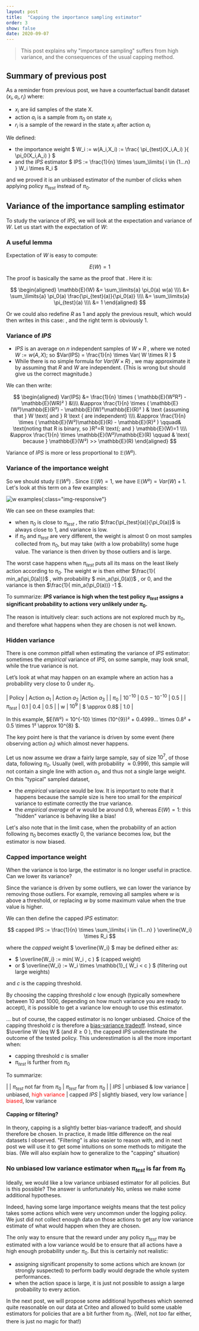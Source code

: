 ```yaml
---
layout: post
title:  "Capping the importance sampling estimator"
order: 3
show: false
date: 2020-09-07
---
```


> This post explains why "importance sampling" suffers from high variance, and the consequences of the usual capping method.

<!--more-->

## Summary of previous post

As a reminder from previous post, we have a counterfactual bandit dataset $(x_i, a_i, r_i)$ where:

* $x_i$ are iid samples of the state X.
* action $a_i$ is a sample from $\pi_0$ on state $x_i$
* $r_i$ is a sample of the reward in the state $x_i$ after action $a_i$

We defined:
- the importance weight $ W_i := w(A_i,X_i) := \frac{ \pi_{test}(X_i,A_i) }{ \pi_0(X_i,A_i) } $
- and the $IPS$ estimator $ IPS := \frac{1}{n} \times  \sum_\limits{ i \in {1...n} } W_i \times  R_i $
 
and we proved it is an unbiased estimator of the number of clicks when applying policy $\pi_{test}$ instead of $\pi_0$.

## Variance of the importance sampling estimator

To study the variance of $IPS$, we will look at the expectation and variance of $W$. Let us start with the expectation of $W$:

### A useful lemma

Expectation of $W$ is easy to compute:

 $$ E(W) = 1 $$

The proof is basically the same as the proof that <script type="math/tex">  \mathbb{E}_{\pi_{0}}(R \times W) = \mathbb{E}_{\pi_{test}}(R)  </script>.
Here it is:

$$ 
 \begin{aligned}
  \mathbb{E}(W)  &= \sum_\limits{a} \pi_0(a) w(a) \\\\ &= \sum_\limits{a} \pi_0(a) \frac{\pi_{test}(a)}{\pi_0(a)} \\\\ &= \sum_\limits{a} \pi_{test}(a) \\\\ &= 1 
\end{aligned}
$$

Or we could also redefine $R$ as 1 and apply the previous result, which would then writes in this case:  <script type="math/tex">  \mathbb{E}_{\pi_{0}}(1 \times W) = \mathbb{E}_{\pi_{test}}(1) </script> , and the right term is obviously $1$.

### Variance of $IPS$

- $IPS$ is an average on $n$ independent samples of $W \times R$ , where we noted $W := w(A,X)$; so $Var(IPS) = \frac{1}{n} \times Var( W \times R ) $ 
- While there is no simple formula for $Var( W \times R)$ , we may approximate it by assuming that $R$ and $W$ are independent. (This is wrong but should give us the correct magnitude.)

We can then write:

$$ 
 \begin{aligned}
  Var(IPS) &= \frac{1}{n} \times  ( \mathbb{E}(W²R²) - \mathbb{E}(WR)² ) &\\\\
           &\approx \frac{1}{n} \times  ( \mathbb{E}(W²)\mathbb{E}(R²) - \mathbb{E}(W)²\mathbb{E}(R)² ) & \text {assuming that } W \text{ and } R \text { are independent} \\\\
           &\approx \frac{1}{n} \times  ( \mathbb{E}(W²)\mathbb{E}(R) - \mathbb{E}(R)² ) \qquad& \text{noting that R is binary, so }R²=R \text{; and } \mathbb{E}(W)=1  \\\\
           &\approx \frac{1}{n} \times \mathbb{E}(W²)\mathbb{E}(R)		  \qquad & \text{ because } \mathbb{E}(W²) >> \mathbb{E}(R)  
\end{aligned}
$$


Variance of $IPS$ is more or less proportional to $\mathbb{E}(W²)$.

### Variance of the importance weight

So we should study $\mathbb{E}(W²)$ . Since $\mathbb{E}(W)=1$, we have  $\mathbb{E}(W²) = Var(W)+1$.
Let's look at this term on a few examples:

![w examples]({{site.repo_name}}/assets/images/reco_problem/w_with_different_pi.png){:class="img-responsive"}

We can see on these examples that:
- when $\pi_0$ is close to $\pi_{test}$ , the ratio  $\frac{\pi_{test}(a)}{\pi_0(a)}$  is always close to 1, and variance is low.
- if $\pi_0$ and $\pi_{test}$ are very different, the weight is almost 0 on most samples collected from $\pi_0$, but may take (with a low probability) some huge value. The variance is then driven by those outliers and is large.

The worst case happens when $\pi_{test}$ puts all its mass on the least likely action according to $\pi_0$.
The weight $w$ is then either $\frac{1}{ min_a(\pi_0(a))}$ , with probability $ min_a(\pi_0(a))$ , or 0, and the variance is then $\frac{1}{ min_a(\pi_0(a))} -1 $.

To summarize: <b> $IPS$ variance is high when the test policy $\pi_{test}$ assigns a significant probability to actions very unlikely under $\pi_0$. </b>

The reason is intuitively clear: such actions are not explored much by $\pi_0$, and therefore what happens when they are chosen is not well known.


### Hidden variance

There is one common pitfall when estimating the variance of $IPS$ estimator:
sometimes the *empirical* variance of $IPS$, on some sample, may look small, while the true variance is not.

Let’s look at what may happen on an example where an action has a probability very close to 0 under $\pi_0$.

| Policy | Action $a_1$ | Action $a_2$ |Action $a_3$ |
| $\pi_0$ | $10^{-10}$ | $0.5-10^{-10}$ | 0.5 |
| $\pi_{test}$ | 0.1 | 0.4 | 0.5 |
| w | $10^{9}$ | $ \approx 0.8$ | $1.0$ |

In this example,
$E(W²) = 10^{-10} \times (10^{9})² + 0.4999... \times 0.8² + 0.5 \times 1² \approx 10^{8}  $.

The key point here is that the variance is driven by some event (here observing action $a_1$) which almost never happens. 


Let us now assume we draw a fairly large sample, say of size $10^7$, of those data, following $\pi_0$.
Usually (well, with probability $\approx 0.999$), this sample will not contain a single line with action $a_1$, and thus not a single large weight. 
On this "typical" sampled dataset, 
- the *empirical* variance would be low. It is important to note that it happens because the sample size is here too small for the *empirical* variance to estimate correctly the *true* variance. 
- the *empirical average* of $w$ would be around $0.9$, whereas $E(W)=1$:
this "hidden" variance is behaving like a bias!

Let's also note that in the limit case, when the probability of an action following $\pi_0$ becomes exactly 0, the variance becomes low, but the estimator is now biased.

### Capped importance weight

When the variance is too large, the estimator is no longer useful in practice. Can we lower its variance?

Since the variance is driven by some outliers, we can lower the variance by removing those outliers. For example, removing all samples where $w$ is above a threshold, or replacing $w$ by some maximum value when the true value is higher.

We can then define the capped $IPS$ estimator:

$$ capped IPS := \frac{1}{n} \times  \sum_\limits{ i \in {1...n} } \overline{W_i} \times  R_i $$

where the _capped_ weight $ \overline{W_i} $ may be defined either as:
 -  $ \overline{W_i} := min( W_i , c ) $     (capped weight)
 -  or $ \overline{W_i} :=  W_i \times \mathbb{1}_{ W_i < c  } $  (filtering out large weights)

and $c$ is the capping threshold.

By choosing the capping threshold $c$ low enough (typically somewhere between 10 and 1000, depending on how much variance you are ready to accept), it is possible to get a variance low enough to use this estimator.

... but of course, the capped estimator is no longer unbiased. Choice of the capping threshold $c$ is therefore a [bias-variance tradeoff](https://en.wikipedia.org/wiki/Bias%E2%80%93variance_tradeoff).
 Instead, since $\overline W \leq W $ (and $R \geq 0$ ), the capped $IPS$ underestimate the outcome of the tested policy.
This underestimation is all the more important when:
 - capping threshold $c$ is smaller
 - $\pi_{test}$ is further from $\pi_0$
 
To summarize:

|            | $\pi_{test}$ not far from $\pi_0$  | $\pi_{test}$ far from $\pi_0$ |
| $IPS$        |  unbiased & low variance | unbiased, <span style="color:red">high variance</span>
| capped $IPS$ | slightly biased, very low variance | <span style="color:red">biased</span>, low variance

#### Capping or filtering?

In theory, capping is a slightly better bias-variance tradeoff, and should therefore be chosen.
In practice, it made little difference on the real datasets I observed. 
"Filtering" is also easier to reason with, and in next post we will use it to get some intuitions on some methods to mitigate the bias. (We will also explain how to generalize to the "capping" situation)

### No unbiased low variance estimator when $\pi_{test}$ is far from $\pi_0$

Ideally, we would like a low variance unbiased estimator for all policies. But is this possible?
The answer is unfortunately No, unless we make some additional hypotheses.

Indeed, having some large importance weights means that the test policy takes some actions which were very uncommon under the logging policy.  We just did not collect enough data on those actions to get any low variance estimate of what would happen when they are chosen.

The only way to ensure that the reward under any policy $\pi_{test}$ may be estimated with a low variance would be to ensure that all actions have a high enough probability under $\pi_0$. But this is certainly not realistic:
 - assigning significant propensity to some actions which are known (or strongly suspected) to perform badly would degrade the whole system performances.
 - when the action space is large, it is just not possible to assign a large probability to every action.


In the next post, we will propose some additional hypotheses which seemed quite reasonable on our data at Criteo and allowed to build some usable estimators for policies that are a bit further from $\pi_0$. (Well, not *too* far either, there is just no magic for that!)

